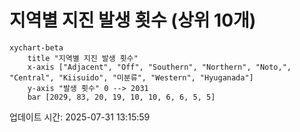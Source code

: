 # 지역별 지진 발생 횟수 (상위 10개)

```mermaid
xychart-beta
    title "지역별 지진 발생 횟수"
    x-axis ["Adjacent", "Off", "Southern", "Northern", "Noto,", "Central", "Kiisuido", "미분류", "Western", "Hyuganada"]
    y-axis "발생 횟수" 0 --> 2031
    bar [2029, 83, 20, 19, 10, 10, 6, 6, 5, 5]
```

업데이트 시간: 2025-07-31 13:15:59

